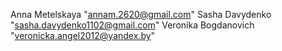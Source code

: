Anna Metelskaya "annam.2620@gmail.com"
Sasha Davydenko "sasha.davydenko1102@gmail.com"
Veronika Bogdanovich "veronicka.angel2012@yandex.by"

